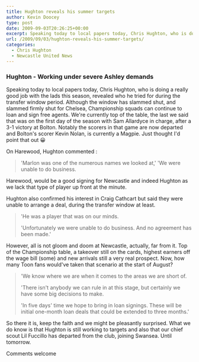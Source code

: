 ```yaml
---
title: Hughton reveals his summer targets
author: Kevin Doocey
type: post
date: 2009-09-03T20:26:25+00:00
excerpt: Speaking today to local papers today, Chris Hughton, who is doing a really good job with the lads this season, revealed who he..
url: /2009/09/03/hughton-reveals-his-summer-targets/
categories:
  - Chris Hughton
  - Newcastle United News
---
```


### Hughton - Working under severe Ashley demands

Speaking today to local papers today, Chris Hughton, who is doing a really good job with the lads this season, revealed who he tried for during the transfer window period. Although the window has slammed shut, and slammed firmly shut for Chelsea, Championship squads can continue to loan and sign free agents. We're currently top of the table, the last we said that was on the first day of the season with Sam Allardyce in charge, after a 3-1 victory at Bolton. Notably the scorers in that game are now departed and Bolton's scorer Kevin Nolan, is currently a Magpie. Just thought I'd point that out 😀

On Harewood, Hughton commented :

> 'Marlon was one of the numerous names we looked at,' 'We were unable to do business.

Harewood, would be a good signing for Newcastle and indeed Hughton as we lack that type of player up front at the minute.

Hughton also confirmed his interest in Craig Cathcart but said they were unable to arrange a deal, during the transfer window at least.

> 'He was a player that was on our minds.
>
> 'Unfortunately we were unable to do business. And no agreement has been made.'

However, all is not gloom and doom at Newcastle, actually, far from it. Top of the Championship table, a takeover still on the cards, highest earners off the wage bill (some) and new arrivals still a very real prospect. Now, how many Toon fans would've taken that scenario at the start of August?

> 'We know where we are when it comes to the areas we are short of.
>
> 'There isn't anybody we can rule in at this stage, but certainly we have some big decisions to make.
>
> 'In five days' time we hope to bring in loan signings. These will be initial one-month loan deals that could be extended to three months.'

So there it is, keep the faith and we might be pleasantly surprised. What we do know is that Hughton is still working to targets and also that our chief scout Lil Fuccillo has departed from the club, joining Swansea. Until tomorrow.

Comments welcome
